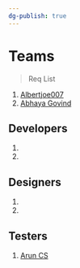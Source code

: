 ```yaml
---
dg-publish: true
---
```


# Teams

> Req List
1. [Albertjoe007](https://github.com/Albertjoe007)
2. [Abhaya Govind](https://github.com/AbhayaGovind)



## Developers 
1. 
2. 
## Designers
1. 
2. 
## Testers 
1. [Arun CS](https://github.com/aruncs31s)
